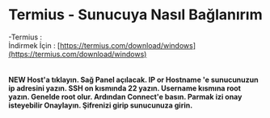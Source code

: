 # Termius - Sunucuya Nasıl Bağlanırım

-Termius : \
İndirmek İçin : [https://termius.com/download/windows](https://termius.com/download/windows)

<figure><img src="https://1882782965-files.gitbook.io/~/files/v0/b/gitbook-x-prod.appspot.com/o/spaces%2FJKcLF887TYMWzFb2yWrk%2Fuploads%2F6rZEs1yR7hVAhV4UOtqX%2Fimage.png?alt=media&#x26;token=0c671194-4ce9-4abf-b0c8-de39f51f4e12" alt=""><figcaption></figcaption></figure>

#### NEW Host'a tıklayın. Sağ Panel açılacak. IP or Hostname 'e sunucunuzun ip adresini yazın. SSH on kısmında 22 yazın. Username kısmına root yazın. Genelde root olur. Ardından Connect'e basın. Parmak izi onay isteyebilir Onaylayın. Şifrenizi girip sunucunuza girin.

